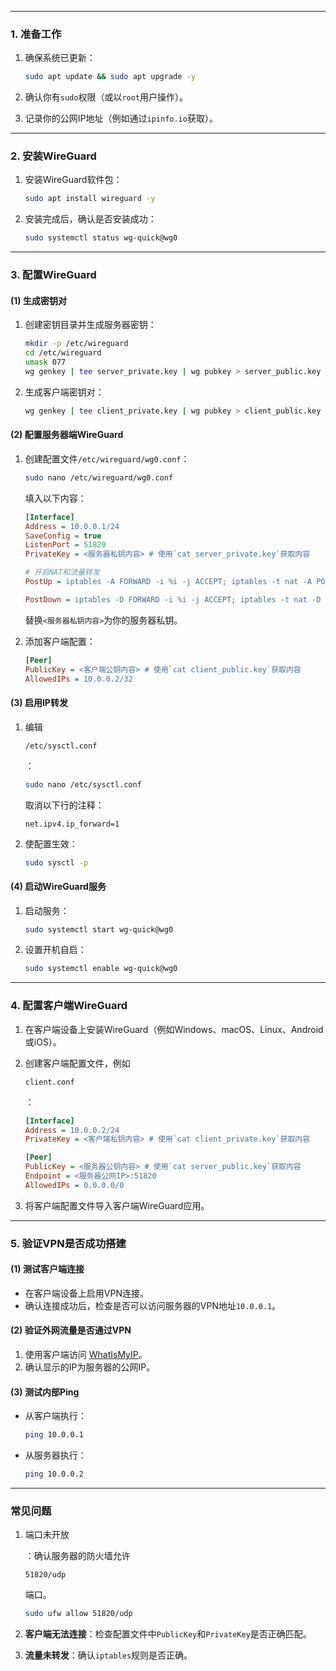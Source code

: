 

------

### **1. 准备工作**

1. 确保系统已更新：

   ```bash
   sudo apt update && sudo apt upgrade -y
   ```

2. 确认你有`sudo`权限（或以`root`用户操作）。

3. 记录你的公网IP地址（例如通过`ipinfo.io`获取）。

------

### **2. 安装WireGuard**

1. 安装WireGuard软件包：

   ```bash
   sudo apt install wireguard -y
   ```

2. 安装完成后，确认是否安装成功：

   ```bash
   sudo systemctl status wg-quick@wg0
   ```

------

### **3. 配置WireGuard**

#### **(1) 生成密钥对**

1. 创建密钥目录并生成服务器密钥：

   ```bash
   mkdir -p /etc/wireguard
   cd /etc/wireguard
   umask 077
   wg genkey | tee server_private.key | wg pubkey > server_public.key
   ```

2. 生成客户端密钥对：

   ```bash
   wg genkey | tee client_private.key | wg pubkey > client_public.key
   ```

#### **(2) 配置服务器端WireGuard**

1. 创建配置文件`/etc/wireguard/wg0.conf`：

   ```bash
   sudo nano /etc/wireguard/wg0.conf
   ```

   填入以下内容：

   ```ini
   [Interface]
   Address = 10.0.0.1/24
   SaveConfig = true
   ListenPort = 51820
   PrivateKey = <服务器私钥内容> # 使用`cat server_private.key`获取内容
   
   # 开启NAT和流量转发
   PostUp = iptables -A FORWARD -i %i -j ACCEPT; iptables -t nat -A POSTROUTING -o eth0 -j MASQUERADE+
   
   PostDown = iptables -D FORWARD -i %i -j ACCEPT; iptables -t nat -D POSTROUTING -o eth0 -j MASQUERADE
   ```

   替换`<服务器私钥内容>`为你的服务器私钥。

2. 添加客户端配置：

   ```ini
   [Peer]
   PublicKey = <客户端公钥内容> # 使用`cat client_public.key`获取内容
   AllowedIPs = 10.0.0.2/32
   ```

#### **(3) 启用IP转发**

1. 编辑

   ```
   /etc/sysctl.conf
   ```

   ：

   ```bash
   sudo nano /etc/sysctl.conf
   ```

   取消以下行的注释：

   ```
   net.ipv4.ip_forward=1
   ```

2. 使配置生效：

   ```bash
   sudo sysctl -p
   ```

#### **(4) 启动WireGuard服务**

1. 启动服务：

   ```bash
   sudo systemctl start wg-quick@wg0
   ```

2. 设置开机自启：

   ```bash
   sudo systemctl enable wg-quick@wg0
   ```

------

### **4. 配置客户端WireGuard**

1. 在客户端设备上安装WireGuard（例如Windows、macOS、Linux、Android或iOS）。

2. 创建客户端配置文件，例如

   ```
   client.conf
   ```

   ：

   ```ini
   [Interface]
   Address = 10.0.0.2/24
   PrivateKey = <客户端私钥内容> # 使用`cat client_private.key`获取内容
   
   [Peer]
   PublicKey = <服务器公钥内容> # 使用`cat server_public.key`获取内容
   Endpoint = <服务器公网IP>:51820
   AllowedIPs = 0.0.0.0/0
   ```

3. 将客户端配置文件导入客户端WireGuard应用。

------

### **5. 验证VPN是否成功搭建**

#### **(1) 测试客户端连接**

- 在客户端设备上启用VPN连接。
- 确认连接成功后，检查是否可以访问服务器的VPN地址`10.0.0.1`。

#### **(2) 验证外网流量是否通过VPN**

1. 使用客户端访问 [WhatIsMyIP](https://whatismyipaddress.com/)。
2. 确认显示的IP为服务器的公网IP。

#### **(3) 测试内部Ping**

- 从客户端执行：

  ```bash
  ping 10.0.0.1
  ```

- 从服务器执行：

  ```bash
  ping 10.0.0.2
  ```

------

### **常见问题**

1. 端口未开放

   ：确认服务器的防火墙允许

   ```
   51820/udp
   ```

   端口。

   ```bash
   sudo ufw allow 51820/udp
   ```

2. **客户端无法连接**：检查配置文件中`PublicKey`和`PrivateKey`是否正确匹配。

3. **流量未转发**：确认`iptables`规则是否正确。
